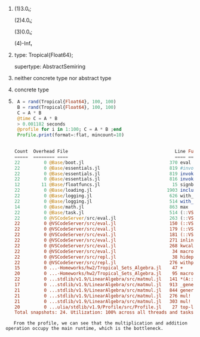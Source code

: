 1. (1)3.0ₜ; 

   (2)4.0ₜ;  
   
   (3)0.0ₜ;  
   
   (4)-Infₜ

2. type: Tropical{Float64}; 

   supertype: AbstractSemiring

3. neither concrete type nor abstract type

4. concrete type

5. ```julia
    A = rand(Tropical{Float64}, 100, 100)
    B = rand(Tropical{Float64}, 100, 100)
    C = A * B   
    @time C = A * B
    > 0.001182 seconds
    @profile for i in 1:100; C = A * B ;end
    Profile.print(format=:flat, mincount=10)
   
                                     
   Count  Overhead File                                        Line Function
   =====  ======== ====                                        ==== ========
   22         0 @Base/boot.jl                                370 eval
   22         0 @Base/essentials.jl                          819 #invokelatest#2
   22         0 @Base/essentials.jl                          819 invokelatest(::Any, ::Any, ::Vararg{Any}; kwargs::Base.Pairs...
   22         0 @Base/essentials.jl                          816 invokelatest(::Any)
   12        11 @Base/floatfuncs.jl                           15 signbit
   22         0 @Base/loading.jl                            1903 include_string(mapexpr::typeof(REPL.softscope), mod::Module,...
   22         0 @Base/logging.jl                             626 with_logger
   22         0 @Base/logging.jl                             514 with_logstate(f::Function, logstate::Any)
   14         0 @Base/math.jl                                863 max
   22         0 @Base/task.jl                                514 (::VSCodeServer.var"#64#65")()
   22         0 @VSCodeServer/src/eval.jl                    263 (::VSCodeServer.var"#66#71"{VSCodeServer.ReplRunCodeRequestP...
   22         0 @VSCodeServer/src/eval.jl                    150 (::VSCodeServer.var"#67#72"{Bool, Bool, Bool, Module, String...
   22         0 @VSCodeServer/src/eval.jl                    179 (::VSCodeServer.var"#68#73"{Bool, Bool, Bool, Module, String...
   22         0 @VSCodeServer/src/eval.jl                    181 (::VSCodeServer.var"#69#74"{Bool, Bool, Bool, Module, String...
   22         0 @VSCodeServer/src/eval.jl                    271 inlineeval(m::Module, code::String, code_line::Int64, code_c...
   22         0 @VSCodeServer/src/eval.jl                    268 kwcall(::NamedTuple{(:softscope,), Tuple{Bool}}, ::typeof(VS...
   22         0 @VSCodeServer/src/eval.jl                     34 macro expansion
   22         0 @VSCodeServer/src/repl.jl                     38 hideprompt(f::VSCodeServer.var"#68#73"{Bool, Bool, Bool, Mod...
   22         0 @VSCodeServer/src/repl.jl                    276 withpath(f::VSCodeServer.var"#69#74"{Bool, Bool, Bool, Modul...
   15         0 ...-Homeworks/hw2/Tropical_Sets_Algebra.jl    47 +
   20         0 ...-Homeworks/hw2/Tropical_Sets_Algebra.jl    95 macro expansion
   22         0 ...stdlib/v1.9/LinearAlgebra/src/matmul.jl   141 *(A::Matrix{Tropical{Float64}}, B::Matrix{Tropical{Float64}})
   17         0 ...stdlib/v1.9/LinearAlgebra/src/matmul.jl   913 _generic_matmatmul!(C::Matrix{Tropical{Float64}}, tA::Char, ...
   21         0 ...stdlib/v1.9/LinearAlgebra/src/matmul.jl   844 generic_matmatmul!(C::Matrix{Tropical{Float64}}, tA::Char, t...
   21         0 ...stdlib/v1.9/LinearAlgebra/src/matmul.jl   276 mul!
   21         0 ...stdlib/v1.9/LinearAlgebra/src/matmul.jl   303 mul!
   20         0 ...ulia/stdlib/v1.9/Profile/src/Profile.jl    27 top-level scope
   Total snapshots: 24. Utilization: 100% across all threads and tasks. Use the `groupby` kwarg to break down by thread and/or task.
```
   From the profile, we can see that the multiplication and addition operation occupy the main runtime, which is the bottleneck.

